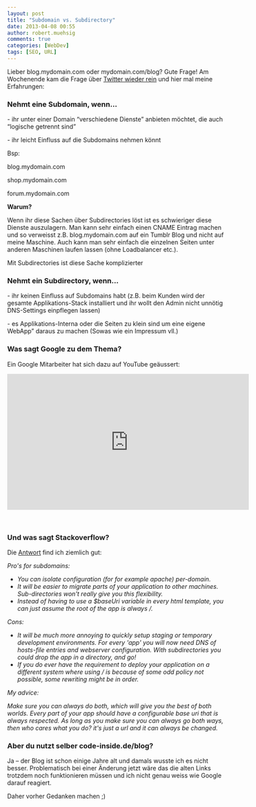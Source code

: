 ```yaml
---
layout: post
title: "Subdomain vs. Subdirectory"
date: 2013-04-08 00:55
author: robert.muehsig
comments: true
categories: [WebDev]
tags: [SEO, URL]
---
```

<p>Lieber blog.mydomain.com oder mydomain.com/blog? Gute Frage! Am Wochenende kam die Frage über <a href="https://twitter.com/Cayas_Software/status/320208299805011968">Twitter wieder rein</a> und hier mal meine Erfahrungen: </p> <h3>Nehmt eine Subdomain, wenn…</h3> <p>- ihr unter einer Domain “verschiedene Dienste” anbieten möchtet, die auch “logische getrennt sind”</p> <p>- ihr leicht Einfluss auf die Subdomains nehmen könnt </p> <p>Bsp:</p> <p>blog.mydomain.com</p> <p>shop.mydomain.com </p> <p>forum.mydomain.com</p> <p><strong>Warum?</strong></p> <p>Wenn ihr diese Sachen über Subdirectories löst ist es schwieriger diese Dienste auszulagern. Man kann sehr einfach einen CNAME Eintrag machen und so verweisst z.B. blog.mydomain.com auf ein Tumblr Blog und nicht auf meine Maschine. Auch kann man sehr einfach die einzelnen Seiten unter anderen Maschinen laufen lassen (ohne Loadbalancer etc.).</p> <p>Mit Subdirectories ist diese Sache komplizierter</p> <h3>Nehmt ein Subdirectory, wenn…</h3> <p>- ihr keinen Einfluss auf Subdomains habt (z.B. beim Kunden wird der gesamte Applikations-Stack installiert und ihr wollt den Admin nicht unnötig DNS-Settings einpflegen lassen)</p> <p>- es Applikations-Interna oder die Seiten zu klein sind um eine eigene WebApp” daraus zu machen (Sowas wie ein Impressum vll.)</p> <h3>Was sagt Google zu dem Thema?</h3> <p>Ein Google Mitarbeiter hat sich dazu auf YouTube geäussert:</p><iframe height="315" src="http://www.youtube.com/embed/_MswMYk05tk" frameborder="0" width="560" allowfullscreen></iframe> <p>&nbsp;</p> <h3>Und was sagt Stackoverflow?</h3> <p>Die <a href="http://stackoverflow.com/questions/1965609/subdomain-vs-subdirectory-in-web-programming">Antwort</a> find ich ziemlich gut:</p> <p><em>Pro's for subdomains:</em> <ul> <li><em>You can isolate configuration (for for example apache) per-domain. </em> <li><em>It will be easier to migrate parts of your application to other machines. Sub-directories won't really give you this flexibility. </em> <li><em>Instead of having to use a $baseUri variable in every html template, you can just assume the root of the app is always /.</em></li></ul> <p><em>Cons:</em> <ul> <li><em>It will be much more annoying to quickly setup staging or temporary development environments. For every 'app' you will now need DNS of hosts-file entries and webserver configuration. With subdirectories you could drop the app in a directory, and go! </em> <li><em>If you do ever have the requirement to deploy your application on a different system where using / is because of some odd policy not possible, some rewriting might be in order.</em></li></ul> <p><em>My advice:</em> <p><em>Make sure you can always do both, which will give you the best of both worlds. Every part of your app should have a configurable base uri that is always respected. As long as you make sure you can always go both ways, then who cares what you do? it's just a url and it can always be changed.</em> <h3>Aber du nutzt selber code-inside.de/blog?</h3> <p>Ja – der Blog ist schon einige Jahre alt und damals wusste ich es nicht besser. Problematisch bei einer Änderung jetzt wäre das die alten Links trotzdem noch funktionieren müssen und ich nicht genau weiss wie Google darauf reagiert. </p> <p>Daher vorher Gedanken machen ;)</p>
